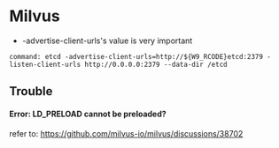 # Milvus

- -advertise-client-urls's value is very important
```
command: etcd -advertise-client-urls=http://${W9_RCODE}etcd:2379 -listen-client-urls http://0.0.0.0:2379 --data-dir /etcd
```

## Trouble

#### Error: LD_PRELOAD cannot be preloaded?

refer to: https://github.com/milvus-io/milvus/discussions/38702